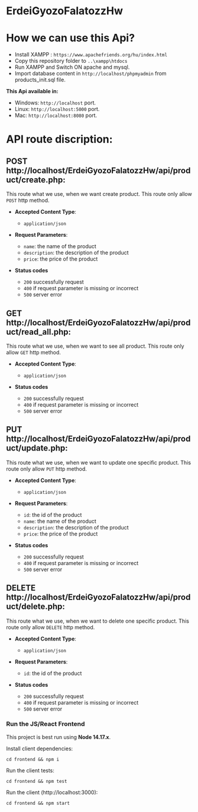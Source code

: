 # ErdeiGyozoFalatozzHw

# How we can use this Api?

* Install XAMPP : `https://www.apachefriends.org/hu/index.html`
* Copy this repository folder to `..\xampp\htdocs`
* Run XAMPP and Switch ON apache and mysql.
* Import database content in `http://localhost/phpmyadmin` from products_init.sql file.

**This Api available in:**
* Windows: `http://localhost` port.
* Linux: `http://localhost:5000` port.
* Mac: `http://localhost:8080` port.

# API route discription:

## POST http://localhost/ErdeiGyozoFalatozzHw/api/product/create.php:
    
This route what we use, when we want create product.
This route only allow `POST` http method.

* **Accepted Content Type**:
  * `application/json`

* **Request Parameters**:
  * `name`: the name of the product
  * `description`: the description of the product
  * `price`: the price of the product
  

* **Status codes**
  * `200` successfully request
  * `400` if request parameter is missing or incorrect
  * `500` server error 

## GET http://localhost/ErdeiGyozoFalatozzHw/api/product/read_all.php:
    
This route what we use, when we want to see all product.
This route only allow `GET` http method.

* **Accepted Content Type**:
  * `application/json`

* **Status codes**
  * `200` successfully request
  * `400` if request parameter is missing or incorrect
  * `500` server error 

## PUT http://localhost/ErdeiGyozoFalatozzHw/api/product/update.php:
    
This route what we use, when we want to update one specific product. 
This route only allow `PUT` http method.

* **Accepted Content Type**:
  * `application/json`

* **Request Parameters**:
    * `id`: the id of the product
    * `name`: the name of the product
    * `description`: the description of the product
    * `price`: the price of the product
  

* **Status codes**
  * `200` successfully request
  * `400` if request parameter is missing or incorrect
  * `500` server error 

## DELETE http://localhost/ErdeiGyozoFalatozzHw/api/product/delete.php:
    
This route what we use, when we want to delete one specific product. 
This route only allow `DELETE` http method.

* **Accepted Content Type**:
  * `application/json`

* **Request Parameters**:
    * `id`: the id of the product
  

* **Status codes**
  * `200` successfully request
  * `400` if request parameter is missing or incorrect
  * `500` server error 

  

### Run the JS/React Frontend

This project is best run using **Node 14.17.x**.

Install client dependencies:

```shell
cd frontend && npm i
```

Run the client tests:

```shell
cd frontend && npm test
```

Run the client (http://localhost:3000):

```shell
cd frontend && npm start
```
